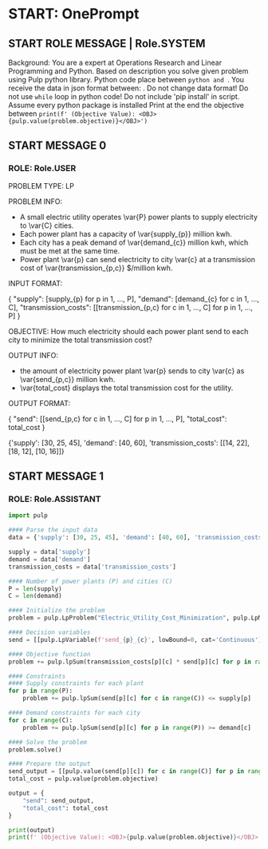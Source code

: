 # START: OnePrompt 
## START ROLE MESSAGE | Role.SYSTEM 
Background: You are a expert at Operations Research and Linear Programming and Python. Based on description you solve given problem using Pulp python library. Python code place between ```python and ```. You receive the data in json format between: <DATA></DATA>. Do not change data format! Do not use `while` loop in python code! Do not include 'pip install' in script. Assume every python package is installed Print at the end the objective between <OBJ></OBJ> `print(f' (Objective Value): <OBJ>{pulp.value(problem.objective)}</OBJ>')`  
## START MESSAGE 0 
### ROLE: Role.USER
<DESCRIPTION>
PROBLEM TYPE: LP

PROBLEM INFO:

- A small electric utility operates \var{P} power plants to supply electricity to \var{C} cities.
- Each power plant has a capacity of \var{supply_{p}} million kwh.
- Each city has a peak demand of \var{demand_{c}} million kwh, which must be met at the same time.
- Power plant \var{p} can send electricity to city \var{c} at a transmission cost of \var{transmission_{p,c}} $/million kwh.

INPUT FORMAT: 

{
    "supply": [supply_{p} for p in 1, ..., P],
    "demand": [demand_{c} for c in 1, ..., C],
    "transmission_costs": [[transmission_{p,c} for c in 1, ..., C] for p in 1, ..., P]
}

OBJECTIVE: How much electricity should each power plant send to each city to minimize the total transmission cost?

OUTPUT INFO:

- the amount of electricity power plant \var{p} sends to city \var{c} as \var{send_{p,c}} million kwh.
- \var{total_cost} displays the total transmission cost for the utility.

OUTPUT FORMAT:

{
    "send": [[send_{p,c} for c in 1, ..., C] for p in 1, ..., P],
    "total_cost": total_cost
}

</DESCRIPTION>
<DATA>
{'supply': [30, 25, 45], 'demand': [40, 60], 'transmission_costs': [[14, 22], [18, 12], [10, 16]]}</DATA>


## START MESSAGE 1 
### ROLE: Role.ASSISTANT
```python
import pulp

#### Parse the input data
data = {'supply': [30, 25, 45], 'demand': [40, 60], 'transmission_costs': [[14, 22], [18, 12], [10, 16]]}

supply = data['supply']
demand = data['demand']
transmission_costs = data['transmission_costs']

#### Number of power plants (P) and cities (C)
P = len(supply)
C = len(demand)

#### Initialize the problem
problem = pulp.LpProblem("Electric_Utility_Cost_Minimization", pulp.LpMinimize)

#### Decision variables
send = [[pulp.LpVariable(f'send_{p}_{c}', lowBound=0, cat='Continuous') for c in range(C)] for p in range(P)]

#### Objective function
problem += pulp.lpSum(transmission_costs[p][c] * send[p][c] for p in range(P) for c in range(C))

#### Constraints
#### Supply constraints for each plant
for p in range(P):
    problem += pulp.lpSum(send[p][c] for c in range(C)) <= supply[p]

#### Demand constraints for each city
for c in range(C):
    problem += pulp.lpSum(send[p][c] for p in range(P)) >= demand[c]

#### Solve the problem
problem.solve()

#### Prepare the output
send_output = [[pulp.value(send[p][c]) for c in range(C)] for p in range(P)]
total_cost = pulp.value(problem.objective)

output = {
    "send": send_output,
    "total_cost": total_cost
}

print(output)
print(f' (Objective Value): <OBJ>{pulp.value(problem.objective)}</OBJ>')
```


